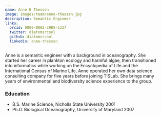 ```yaml
---
name: Anne E Thessen
image: images/team/anne-thessen.jpg
description: Semantic Engineer
links:
  orcid: 0000-0002-2908-3327
  twitter: diatomsrcool
  github: diatomsrcool
  linkedin: anne-thessen
---
```


Anne is a semantic engineer with a background in oceanography. She started her career in plankton ecology and harmful algae, then transitioned into informatics while working on the Encyclopedia of Life and the International Census of Marine Life.
Anne operated her own data science consulting company for five years before joining TISLab.
She brings many years of environmental and biodiversity science experience to the group.

### Education

- B.S. Marine Science, Nicholls State University 2001
- Ph.D. Biological Oceanography, University of Maryland 2007
